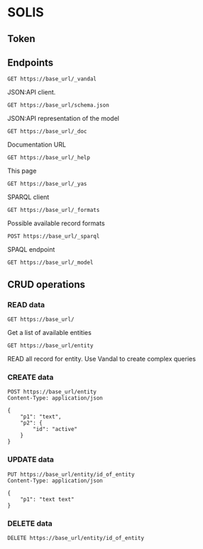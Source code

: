 # SOLIS
## Token

## Endpoints 
```http request
GET https://base_url/_vandal
```
JSON:API client. 
```http request
GET https://base_url/schema.json
```
JSON:API representation of the model
```http request
GET https://base_url/_doc
```
Documentation URL
```http request
GET https://base_url/_help
```
This page
```http request
GET https://base_url/_yas
```
SPARQL client
```http request
GET https://base_url/_formats
```
Possible available record formats
```http request
POST https://base_url/_sparql
```
SPAQL endpoint
```http request
GET https://base_url/_model
```
## CRUD operations
### READ data
```http request
GET https://base_url/
```
Get a list of available entities
```http request
GET https://base_url/entity
```
READ all record for entity. Use Vandal to create complex queries
### CREATE data
```http request
POST https://base_url/entity
Content-Type: application/json

{
    "p1": "text",
    "p2": {
        "id": "active"
    }
}
```
### UPDATE data
```http request
PUT https://base_url/entity/id_of_entity
Content-Type: application/json

{
    "p1": "text text"
}
```

### DELETE data
```http request
DELETE https://base_url/entity/id_of_entity
```

